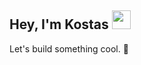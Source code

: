 ## Hey, I'm Kostas <img width="30px" height="30" src="https://user-images.githubusercontent.com/6181485/218312221-2c837027-b0ec-46dc-825a-2ade49b377cd.gif" />

Let's build something cool. 🔨
